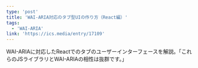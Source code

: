 ```yaml
---
type: 'post'
title: 'WAI-ARIA対応のタブ型UIの作り方（React編）'
tags:
  - 'WAI-ARIA'
link: 'https://ics.media/entry/17109'
---
```

WAI-ARIAに対応したReactでのタブのユーザーインターフェースを解説。「これらのJSライブラリとWAI-ARIAの相性は抜群です。」